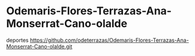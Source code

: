 # Odemaris-Flores-Terrazas-Ana-Monserrat-Cano-olalde
deportes
https://github.com/odeterrazas/Odemaris-Flores-Terrazas-Ana-Monserrat-Cano-olalde.git
